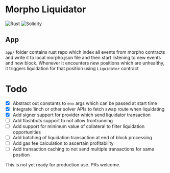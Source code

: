 # Morpho Liquidator
![Rust](https://github.com/etherhood/Liquidator-Morpho/workflows/Rust/badge.svg)
![Solidity](https://github.com/etherhood/Liquidator-Morpho/workflows/Solidity/badge.svg)

## App
`app/` folder contains rust repo which index all events from morpho contracts and write it to local morpho.json file and then start listening to new events and new block. Whenever it encounters new positions which are unhealthy, it triggers liquidation for that position using `Liquidator` contract 

# Todo
- [x] Abstract out constants to `env` args which can be passed at start time
- [x] Integrate 1inch or other solver APIs to fetch swap route when liquidating
- [x] Add signer support for provider which send liquidator transaction
- [ ] Add flashbots support to not allow frontrunning
- [ ] Add support for minimum value of collateral to filter liquidation opportunities
- [ ] Add batching of liquidation transaction at end of block processing
- [ ] Add gas fee calculation to ascertain profitability
- [ ] Add transaction caching to not send multiple transactions for same position

This is not yet ready for production use. PRs welcome.